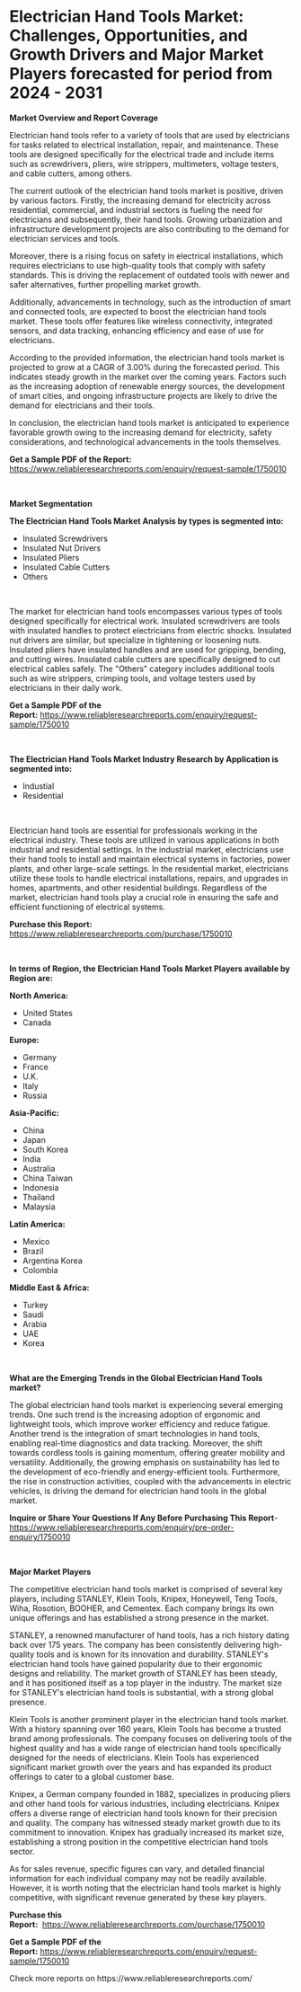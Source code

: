 <p><h1>Electrician Hand Tools Market: Challenges, Opportunities, and Growth Drivers and Major Market Players forecasted for period from 2024 - 2031</h1></p><p><strong>Market Overview and Report Coverage</strong></p>
<p><p>Electrician hand tools refer to a variety of tools that are used by electricians for tasks related to electrical installation, repair, and maintenance. These tools are designed specifically for the electrical trade and include items such as screwdrivers, pliers, wire strippers, multimeters, voltage testers, and cable cutters, among others.</p><p>The current outlook of the electrician hand tools market is positive, driven by various factors. Firstly, the increasing demand for electricity across residential, commercial, and industrial sectors is fueling the need for electricians and subsequently, their hand tools. Growing urbanization and infrastructure development projects are also contributing to the demand for electrician services and tools.</p><p>Moreover, there is a rising focus on safety in electrical installations, which requires electricians to use high-quality tools that comply with safety standards. This is driving the replacement of outdated tools with newer and safer alternatives, further propelling market growth.</p><p>Additionally, advancements in technology, such as the introduction of smart and connected tools, are expected to boost the electrician hand tools market. These tools offer features like wireless connectivity, integrated sensors, and data tracking, enhancing efficiency and ease of use for electricians.</p><p>According to the provided information, the electrician hand tools market is projected to grow at a CAGR of 3.00% during the forecasted period. This indicates steady growth in the market over the coming years. Factors such as the increasing adoption of renewable energy sources, the development of smart cities, and ongoing infrastructure projects are likely to drive the demand for electricians and their tools.</p><p>In conclusion, the electrician hand tools market is anticipated to experience favorable growth owing to the increasing demand for electricity, safety considerations, and technological advancements in the tools themselves.</p></p>
<p><strong>Get a Sample PDF of the Report:</strong> <a href="https://www.reliableresearchreports.com/enquiry/request-sample/1750010">https://www.reliableresearchreports.com/enquiry/request-sample/1750010</a></p>
<p>&nbsp;</p>
<p><strong>Market Segmentation</strong></p>
<p><strong>The Electrician Hand Tools Market Analysis by types is segmented into:</strong></p>
<p><ul><li>Insulated Screwdrivers</li><li>Insulated Nut Drivers</li><li>Insulated Pliers</li><li>Insulated Cable Cutters</li><li>Others</li></ul></p>
<p>&nbsp;</p>
<p><p>The market for electrician hand tools encompasses various types of tools designed specifically for electrical work. Insulated screwdrivers are tools with insulated handles to protect electricians from electric shocks. Insulated nut drivers are similar, but specialize in tightening or loosening nuts. Insulated pliers have insulated handles and are used for gripping, bending, and cutting wires. Insulated cable cutters are specifically designed to cut electrical cables safely. The "Others" category includes additional tools such as wire strippers, crimping tools, and voltage testers used by electricians in their daily work.</p></p>
<p><strong>Get a Sample PDF of the Report:</strong>&nbsp;<a href="https://www.reliableresearchreports.com/enquiry/request-sample/1750010">https://www.reliableresearchreports.com/enquiry/request-sample/1750010</a></p>
<p>&nbsp;</p>
<p><strong>The Electrician Hand Tools Market Industry Research by Application is segmented into:</strong></p>
<p><ul><li>Industial</li><li>Residential</li></ul></p>
<p>&nbsp;</p>
<p><p>Electrician hand tools are essential for professionals working in the electrical industry. These tools are utilized in various applications in both industrial and residential settings. In the industrial market, electricians use their hand tools to install and maintain electrical systems in factories, power plants, and other large-scale settings. In the residential market, electricians utilize these tools to handle electrical installations, repairs, and upgrades in homes, apartments, and other residential buildings. Regardless of the market, electrician hand tools play a crucial role in ensuring the safe and efficient functioning of electrical systems.</p></p>
<p><strong>Purchase this Report:</strong>&nbsp; <a href="https://www.reliableresearchreports.com/purchase/1750010">https://www.reliableresearchreports.com/purchase/1750010</a></p>
<p>&nbsp;</p>
<p><strong>In terms of Region, the Electrician Hand Tools Market Players available by Region are:</strong></p>
<p>
    <p> <strong> North America: </strong>
        <ul>
            <li>United States</li>
            <li>Canada</li>
        </ul>
        </p> 
    <p> <strong> Europe: </strong>
        <ul>
            <li>Germany</li>
            <li>France</li>
            <li>U.K.</li>
            <li>Italy</li>
            <li>Russia</li>
        </ul>
        </p> 
    <p> <strong> Asia-Pacific: </strong>
        <ul>
            <li>China</li>
            <li>Japan</li>
            <li>South Korea</li>
            <li>India</li>
            <li>Australia</li>
            <li>China Taiwan</li>
            <li>Indonesia</li>
            <li>Thailand</li>
            <li>Malaysia</li>
        </ul>
        </p> 
    <p> <strong> Latin America: </strong>
        <ul>
            <li>Mexico</li>
            <li>Brazil</li>
            <li>Argentina Korea</li>
            <li>Colombia</li>
        </ul>
        </p> 
    <p> <strong> Middle East & Africa: </strong>
        <ul>
            <li>Turkey</li>
            <li>Saudi</li>
            <li>Arabia</li>
            <li>UAE</li>
            <li>Korea</li>
        </ul>
    </p>
    </p>
<p>&nbsp;</p>
<p><strong>What are the Emerging Trends in the Global Electrician Hand Tools market?</strong></p>
<p><p>The global electrician hand tools market is experiencing several emerging trends. One such trend is the increasing adoption of ergonomic and lightweight tools, which improve worker efficiency and reduce fatigue. Another trend is the integration of smart technologies in hand tools, enabling real-time diagnostics and data tracking. Moreover, the shift towards cordless tools is gaining momentum, offering greater mobility and versatility. Additionally, the growing emphasis on sustainability has led to the development of eco-friendly and energy-efficient tools. Furthermore, the rise in construction activities, coupled with the advancements in electric vehicles, is driving the demand for electrician hand tools in the global market.</p></p>
<p><strong>Inquire or Share Your Questions If Any Before Purchasing This Report</strong>- <a href="https://www.reliableresearchreports.com/enquiry/pre-order-enquiry/1750010">https://www.reliableresearchreports.com/enquiry/pre-order-enquiry/1750010</a></p>
<p>&nbsp;</p>
<p><strong>Major Market Players</strong></p>
<p><p>The competitive electrician hand tools market is comprised of several key players, including STANLEY, Klein Tools, Knipex, Honeywell, Teng Tools, Wiha, Rosotion, BOOHER, and Cementex. Each company brings its own unique offerings and has established a strong presence in the market.</p><p>STANLEY, a renowned manufacturer of hand tools, has a rich history dating back over 175 years. The company has been consistently delivering high-quality tools and is known for its innovation and durability. STANLEY's electrician hand tools have gained popularity due to their ergonomic designs and reliability. The market growth of STANLEY has been steady, and it has positioned itself as a top player in the industry. The market size for STANLEY's electrician hand tools is substantial, with a strong global presence.</p><p>Klein Tools is another prominent player in the electrician hand tools market. With a history spanning over 160 years, Klein Tools has become a trusted brand among professionals. The company focuses on delivering tools of the highest quality and has a wide range of electrician hand tools specifically designed for the needs of electricians. Klein Tools has experienced significant market growth over the years and has expanded its product offerings to cater to a global customer base.</p><p>Knipex, a German company founded in 1882, specializes in producing pliers and other hand tools for various industries, including electricians. Knipex offers a diverse range of electrician hand tools known for their precision and quality. The company has witnessed steady market growth due to its commitment to innovation. Knipex has gradually increased its market size, establishing a strong position in the competitive electrician hand tools sector.</p><p>As for sales revenue, specific figures can vary, and detailed financial information for each individual company may not be readily available. However, it is worth noting that the electrician hand tools market is highly competitive, with significant revenue generated by these key players.</p></p>
<p><strong>Purchase this Report:</strong>&nbsp;&nbsp;<a href="https://www.reliableresearchreports.com/purchase/1750010">https://www.reliableresearchreports.com/purchase/1750010</a></p>
<p></p>
<p><strong>Get a Sample PDF of the Report:</strong>&nbsp;<a href="https://www.reliableresearchreports.com/enquiry/request-sample/1750010">https://www.reliableresearchreports.com/enquiry/request-sample/1750010</a></p>
<p>Check more reports on https://www.reliableresearchreports.com/</p>